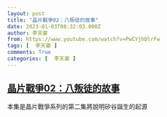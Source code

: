 ```yaml
---
layout: post
title: "晶片戰爭02：八叛徒的故事"
date: 2023-01-03T08:32:03.000Z
author: 李天豪
from: https://www.youtube.com/watch?v=PwCYjhDlrFw
tags: [  李天豪 ]
comments: True
categories: [  李天豪 ]
---
```

<!--1672734723000-->
[晶片戰爭02：八叛徒的故事](https://www.youtube.com/watch?v=PwCYjhDlrFw)
------

<div>
本集是晶片戰爭系列的第二集將說明矽谷誕生的起源
</div>
